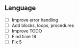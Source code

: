 ## Language
- [ ] Improve error handling
- [ ] Add blocks, loops, procedures
- [ ] Improve TODO
- [ ] Find time 18
- [ ] Fix 5